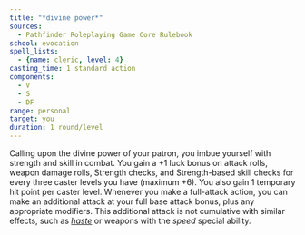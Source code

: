 ```yaml
---
title: "*divine power*"
sources:
  - Pathfinder Roleplaying Game Core Rulebook
school: evocation
spell_lists:
  - {name: cleric, level: 4}
casting_time: 1 standard action
components:
  - V
  - S
  - DF
range: personal
target: you
duration: 1 round/level
---
```


Calling upon the divine power of your patron, you imbue yourself with strength and skill in combat. You gain a +1 luck bonus on attack rolls, weapon damage rolls, Strength checks, and Strength-based skill checks for every three caster levels you have (maximum +6). You also gain 1 temporary hit point per caster level. Whenever you make a full-attack action, you can make an additional attack at your full base attack bonus, plus any appropriate modifiers. This additional attack is not cumulative with similar effects, such as [*haste*](/spells/haste/) or weapons with the *speed* special ability.

